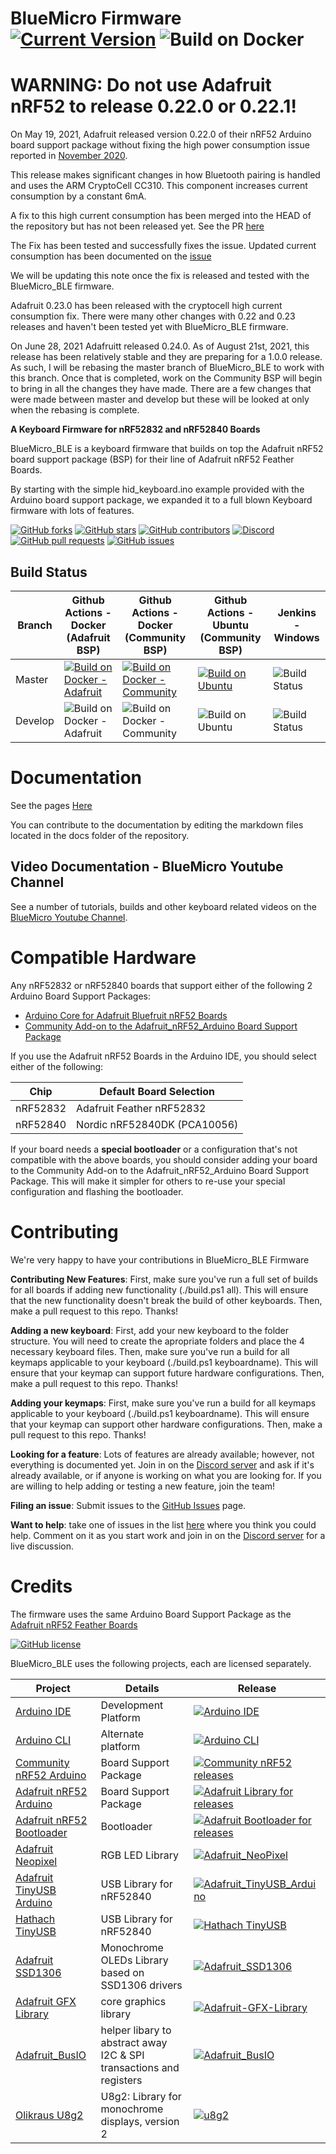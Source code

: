 # BlueMicro Firmware  [![Current Version](https://img.shields.io/github/v/tag/jpconstantineau/BlueMicro_BLE)](https://github.com/jpconstantineau/BlueMicro_BLE/tags)  ![Build on Docker](https://github.com/jpconstantineau/BlueMicro_BLE/workflows/Build%20on%20Docker/badge.svg)

# WARNING: Do not use Adafruit nRF52 to release 0.22.0 or 0.22.1!
On May 19, 2021, Adafruit released version 0.22.0 of their nRF52 Arduino board support package without fixing the high power consumption issue reported in [November 2020](https://github.com/adafruit/Adafruit_nRF52_Arduino/issues/600).

This release makes significant changes in how Bluetooth pairing is handled and uses the ARM CryptoCell CC310.  This component increases current consumption by a constant 6mA.

A fix to this high current consumption has been merged into the HEAD of the repository but has not been released yet. See the PR [here](https://github.com/adafruit/Adafruit_nRF52_Arduino/pull/654)

The Fix has been tested and successfully fixes the issue. Updated current consumption has been documented on the [issue](https://github.com/adafruit/Adafruit_nRF52_Arduino/issues/600#issuecomment-855156906)

We will be updating this note once the fix is released and tested with the BlueMicro_BLE firmware.

Adafruit 0.23.0 has been released with the cryptocell high current consumption fix.  There were many other changes with 0.22 and 0.23 releases and haven't been tested yet with BlueMicro_BLE firmware. 

On June 28, 2021 Adafruitt released 0.24.0.  As of August 21st, 2021, this release has been relatively stable and they are preparing for a 1.0.0 release.  As such, I will be rebasing the master branch of BlueMicro_BLE to work with this branch.  Once that is completed, work on the Community BSP will begin to bring in all the changes they have made.  There are a few changes that were made between master and develop but these will be looked at only when the rebasing is complete.

**A Keyboard Firmware for nRF52832 and nRF52840 Boards**

BlueMicro_BLE is a keyboard firmware that builds on top the Adafruit nRF52 board support package (BSP) for their line of Adafruit nRF52 Feather Boards.

By starting with the simple hid_keyboard.ino example provided with the Arduino board support package, we expanded it to a full blown Keyboard firmware with lots of features.

[![GitHub forks](https://img.shields.io/github/forks/jpconstantineau/BlueMicro_BLE.svg)](https://github.com/jpconstantineau/BlueMicro_BLE/network) [![GitHub stars](https://img.shields.io/github/stars/jpconstantineau/BlueMicro_BLE.svg)](https://github.com/jpconstantineau/BlueMicro_BLE/stargazers) [![GitHub contributors](https://img.shields.io/github/contributors/jpconstantineau/BlueMicro_BLE.svg)](https://github.com/jpconstantineau/BlueMicro_BLE/graphs/contributors) [![Discord](https://img.shields.io/discord/449593318247235589.svg)](https://discord.gg/ecnCR9P) [![GitHub pull requests](https://img.shields.io/github/issues-pr/jpconstantineau/BlueMicro_BLE.svg)](https://github.com/jpconstantineau/BlueMicro_BLE) [![GitHub issues](https://img.shields.io/github/issues/jpconstantineau/BlueMicro_BLE.svg)](https://github.com/jpconstantineau/BlueMicro_BLE/issues)

## Build Status

| Branch  | Github Actions - Docker (Adafruit BSP) | Github Actions - Docker (Community BSP) |Github Actions - Ubuntu (Community BSP) | Jenkins - Windows |
| ------  | ------           | ------       | ------                  | ------            |
| Master  | [![Build on Docker - Adafruit](https://github.com/jpconstantineau/BlueMicro_BLE/actions/workflows/build_docker_adafruit.yml/badge.svg)](https://github.com/jpconstantineau/BlueMicro_BLE/actions/workflows/build_docker_adafruit.yml) | [![Build on Docker - Community](https://github.com/jpconstantineau/BlueMicro_BLE/actions/workflows/build_docker_community.yml/badge.svg)](https://github.com/jpconstantineau/BlueMicro_BLE/actions/workflows/build_docker_community.yml) | [![Build on Ubuntu](https://github.com/jpconstantineau/BlueMicro_BLE/actions/workflows/build_ubuntu.yml/badge.svg)](https://github.com/jpconstantineau/BlueMicro_BLE/actions/workflows/build_ubuntu.yml) | ![Build Status](http://toronto.jpconstantineau.com:8585/buildStatus/icon?job=BlueMicro_BLE-master) |
| Develop |![Build on Docker - Adafruit](https://github.com/jpconstantineau/BlueMicro_BLE/workflows/Build%20on%20Docker%20-%20Adafruit/badge.svg)|![Build on Docker - Community](https://github.com/jpconstantineau/BlueMicro_BLE/workflows/Build%20on%20Docker%20-%20Community/badge.svg) | ![Build on Ubuntu](https://github.com/jpconstantineau/BlueMicro_BLE/workflows/Build%20on%20Ubuntu/badge.svg?branch=develop) | ![Build Status](http://toronto.jpconstantineau.com:8585/buildStatus/icon?job=BlueMicro_BLE-develop) |


# Documentation
See the pages [Here](http://bluemicro.jpconstantineau.com/#)

You can contribute to the documentation by editing the markdown files located in the docs folder of the repository.


## Video Documentation - BlueMicro Youtube Channel

See a number of tutorials, builds and other keyboard related videos on the [BlueMicro Youtube Channel](https://www.youtube.com/channel/UCFpGp4hHe03nvF9c8_gF_jA/featured).


# Compatible Hardware 

Any nRF52832 or nRF52840 boards that support either of the following 2 Arduino Board Support Packages:

* [Arduino Core for Adafruit Bluefruit nRF52 Boards](https://github.com/adafruit/Adafruit_nRF52_Arduino)
* [Community Add-on to the Adafruit_nRF52_Arduino Board Support Package](https://github.com/jpconstantineau/Community_nRF52_Arduino)

If you use the Adafruit nRF52 Boards in the Arduino IDE, you should select either of the following:

| Chip      | Default Board Selection       |
| ------    | ------                        | 
| nRF52832  | Adafruit Feather nRF52832     |
| nRF52840  | Nordic nRF52840DK (PCA10056)  | 

If your board needs a **special bootloader** or a configuration that's not compatible with the above boards, you should consider adding your board to the Community Add-on to the Adafruit_nRF52_Arduino Board Support Package.  This will make it simpler for others to re-use your special configuration and flashing the bootloader.


# Contributing

We're very happy to have your contributions in BlueMicro_BLE Firmware

**Contributing New Features**: First, make sure you've run a full set of builds for all boards if adding new functionality (./build.ps1 all). This will ensure that the new functionality doesn't break the build of other keyboards.  Then, make a pull request to this repo. Thanks!

**Adding a new keyboard**: First, add your new keyboard to the folder structure.  You will need to create the apropriate folders and place the 4 necessary keyboard files.  Then, make sure you've run a build for all keymaps applicable to your keyboard (./build.ps1 keyboardname). This will ensure that your keymap can support future hardware configurations.  Then, make a pull request to this repo. Thanks!

**Adding your keymaps**: First, make sure you've run a build for all keymaps applicable to your keyboard (./build.ps1 keyboardname). This will ensure that your keymap can support other hardware configurations.  Then, make a pull request to this repo. Thanks!

**Looking for a feature**: Lots of features are already available; however, not everything is documented yet.  Join in on the [Discord server](https://discord.gg/8pZsrxP) and ask if it's already available, or if anyone is working on what you are looking for.  If you are willing to help adding or testing a new feature, join the team!

**Filing an issue**: Submit issues to the [GitHub Issues](https://github.com/jpconstantineau/BlueMicro_BLE/issues) page.

 **Want to help**: take one of issues in the list [here](https://github.com/jpconstantineau/BlueMicro_BLE/issues) where you think you could help. Comment on it as you start work and join in on the [Discord server](https://discord.gg/8pZsrxP) for a live discussion.


# Credits

The firmware uses the same Arduino Board Support Package as the [Adafruit nRF52 Feather Boards](https://github.com/adafruit/Adafruit_nRF52_Arduino)

[![GitHub license](https://img.shields.io/github/license/jpconstantineau/BlueMicro_BLE.svg)](https://github.com/jpconstantineau/BlueMicro_BLE)

BlueMicro_BLE uses the following projects, each are licensed separately.

| Project | Details | Release |
| ------- | -------- | -------- |
| [Arduino IDE](https://github.com/arduino/Arduino) | Development Platform | [![Arduino IDE](https://img.shields.io/github/release/arduino/Arduino.svg)](https://github.com/arduino/Arduino)  |
| [Arduino CLI](https://github.com/arduino/arduino-cli) | Alternate platform | [![Arduino CLI](https://img.shields.io/github/release/arduino/arduino-cli.svg)](https://github.com/arduino/arduino-cli) |
| [Community nRF52 Arduino](https://github.com/jpconstantineau/Community_nRF52_Arduino) | Board Support Package | [![Community nRF52 releases](https://img.shields.io/github/release/jpconstantineau/Community_nRF52_Arduino.svg)](https://github.com/jpconstantineau/Community_nRF52_Arduino) |
| [Adafruit nRF52 Arduino](https://github.com/adafruit/Adafruit_nRF52_Arduino) | Board Support Package | [![Adafruit Library for releases](https://img.shields.io/github/release/adafruit/Adafruit_nRF52_Arduino.svg)](https://github.com/adafruit/Adafruit_nRF52_Arduino) |
| [Adafruit nRF52 Bootloader](https://github.com/adafruit/Adafruit_nRF52_Bootloader) | Bootloader | [![Adafruit Bootloader for releases](https://img.shields.io/github/release/adafruit/Adafruit_nRF52_Bootloader.svg)](https://github.com/adafruit/Adafruit_nRF52_Bootloader) |
| [Adafruit Neopixel](https://github.com/adafruit/Adafruit_NeoPixel) | RGB LED Library  | [![Adafruit_NeoPixel](https://img.shields.io/github/release/adafruit/Adafruit_NeoPixel.svg)](https://github.com/adafruit/Adafruit_NeoPixel) |
| [Adafruit TinyUSB Arduino](https://github.com/adafruit/Adafruit_TinyUSB_Arduino) | USB Library for nRF52840  | [![Adafruit_TinyUSB_Arduino](https://img.shields.io/github/release/adafruit/Adafruit_TinyUSB_Arduino.svg)](https://github.com/adafruit/Adafruit_TinyUSB_Arduino) | 
| [Hathach TinyUSB](https://github.com/hathach/tinyusb) | USB Library for nRF52840 | [![Hathach TinyUSB](https://img.shields.io/github/release/hathach/tinyusb.svg)](https://github.com/hathach/tinyusb) |
| [Adafruit SSD1306](https://github.com/adafruit/Adafruit_SSD1306) | Monochrome OLEDs Library based on SSD1306 drivers  | [![Adafruit_SSD1306](https://img.shields.io/github/release/adafruit/Adafruit_SSD1306.svg)](https://github.com/adafruit/Adafruit_SSD1306) |
| [Adafruit GFX Library](https://github.com/adafruit/Adafruit-GFX-Library) | core graphics library  | [![Adafruit-GFX-Library](https://img.shields.io/github/release/adafruit/Adafruit-GFX-Library.svg)](https://github.com/adafruit/Adafruit-GFX-Library) |
| [Adafruit_BusIO](https://github.com/adafruit/Adafruit_BusIO) | helper libary to abstract away I2C & SPI transactions and registers  | [![Adafruit_BusIO](https://img.shields.io/github/release/adafruit/Adafruit_BusIO.svg)](https://github.com/adafruit/Adafruit_BusIO) |
| [Olikraus U8g2](https://github.com/olikraus/u8g2) | U8g2: Library for monochrome displays, version 2 | [![u8g2](https://img.shields.io/github/release/olikraus/U8g2_Arduino.svg)](https://github.com/olikraus/U8g2_Arduino)  |
